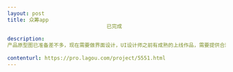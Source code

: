 ```yaml
---                
layout: post       
title: 众筹app
                                已完成
           
description: 
产品原型图已准备差不多，现在需要做界面设计，UI设计师之前有成熟的上线作品，需要提供合理的报价，页面大慨80多页，
     
contenturl: https://pro.lagou.com/project/5551.html      
---                 
```

